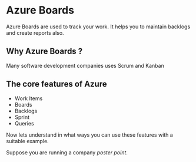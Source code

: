 # Azure Boards

Azure Boards are used to track your work. It helps you to maintain backlogs and create reports also.

## Why Azure Boards ?

Many software development companies uses Scrum and Kanban<explain it>



## The core features of Azure
- Work Items
- Boards
- Backlogs
- Sprint
- Queries

Now lets understand in what ways you can use these features with a suitable example.

Suppose you are running a company *poster point*. 